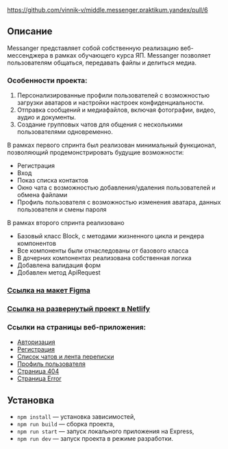 https://github.com/vinnik-v/middle.messenger.praktikum.yandex/pull/6

## Описание

Messanger представляет собой собственную реализацию веб-мессенджера в рамках обучающего курса ЯП. Messanger позволяет пользователям общаться, передавать файлы и делиться медиа.

### Особенности проекта:
1. Персонализированные профили пользователей с возможностью загрузки аватаров и настройки настроек конфиденциальности.
2. Отправка сообщений и медиафайлов, включая фотографии, видео, аудио и документы.
3. Создание групповых чатов для общения с несколькими пользователями одновременно.

В рамках первого спринта был реализован минимальный функционал, позволяющий продемонстрировать будущие возможности:
- Регистрация
- Вход
- Показ списка контактов
- Окно чата с возможностью добавления/удаления пользователей и обмена файлами
- Профиль пользователя с возможностью изменения аватара, данных пользователя и смены пароля

В рамках второго спринта реализовано
- Базовый класс Block, с методами жизненного цикла и рендера компонентов
- Все компоненты были отнаследованы от базового класса
- В дочерних компонентах реализована собственная логика
- Добавлена валидация форм
- Добавлен метод ApiRequest

### [Ссылка на макет Figma](https://www.figma.com/file/Px6xYdS2EVS5zFXohXAxlw/messanger?type=design&node-id=8%3A3755&mode=design&t=HpvNLSCUtt9JPSJn-1)

### [Ссылка на развернутый проект в Netlify](https://messanger-app-vinnikviv.netlify.app/) 

### Ссылки на страницы веб-приложения:
- [Авторизация](https://messanger-app-vinnikviv.netlify.app/login)
- [Регистрация](https://messanger-app-vinnikviv.netlify.app/register)
- [Список чатов и лента переписки](https://messanger-app-vinnikviv.netlify.app/main)
- [Профиль пользователя](https://messanger-app-vinnikviv.netlify.app/profile)
- [Страница 404](https://messanger-app-vinnikviv.netlify.app/404)
- [Страница Error](https://messanger-app-vinnikviv.netlify.app/error)


## Установка

- `npm install` — установка зависимостей,
- `npm run build` — сборка проекта,
- `npm run start` — запуск локального приложения на Express,
- `npm run dev` — запуск проекта в режиме разработки.
